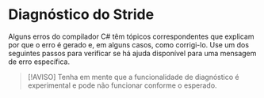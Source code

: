 # Diagnóstico do Stride

Alguns erros do compilador C# têm tópicos correspondentes que explicam por que o erro é gerado e, em alguns casos, como corrigi-lo. Use um dos seguintes passos para verificar se há ajuda disponível para uma mensagem de erro específica.

> [!AVISO]
> Tenha em mente que a funcionalidade de diagnóstico é experimental e pode não funcionar conforme o esperado.